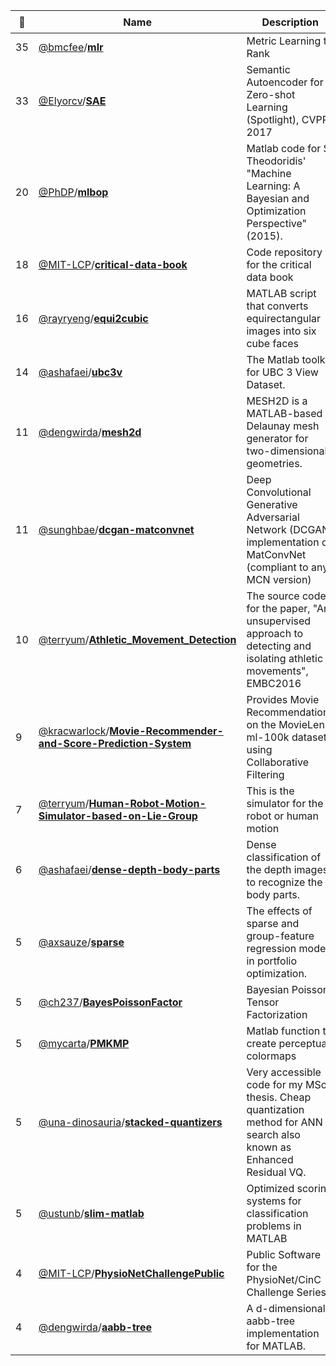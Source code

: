 |:star2: | Name | Description | 🌍|
|---|---|---|---|
|35|[@bmcfee](https://github.com/bmcfee)/[**mlr**](https://github.com/bmcfee/mlr)|Metric Learning to Rank||
|33|[@Elyorcv](https://github.com/Elyorcv)/[**SAE**](https://github.com/Elyorcv/SAE)|Semantic Autoencoder for Zero-shot Learning (Spotlight), CVPR 2017|[:arrow_upper_right:](https://elyorcv.github.io/projects/sae)|
|20|[@PhDP](https://github.com/PhDP)/[**mlbop**](https://github.com/PhDP/mlbop)|Matlab code for S. Theodoridis' "Machine Learning: A Bayesian and Optimization Perspective" (2015).||
|18|[@MIT-LCP](https://github.com/MIT-LCP)/[**critical-data-book**](https://github.com/MIT-LCP/critical-data-book)|Code repository for the critical data book||
|16|[@rayryeng](https://github.com/rayryeng)/[**equi2cubic**](https://github.com/rayryeng/equi2cubic)|MATLAB script that converts equirectangular images into six cube faces||
|14|[@ashafaei](https://github.com/ashafaei)/[**ubc3v**](https://github.com/ashafaei/ubc3v)|The Matlab toolkit for UBC 3 View Dataset.|[:arrow_upper_right:](http://www.cs.ubc.ca/~shafaei/homepage/projects/crv16.php)|
|11|[@dengwirda](https://github.com/dengwirda)/[**mesh2d**](https://github.com/dengwirda/mesh2d)|MESH2D is a MATLAB-based Delaunay mesh generator for two-dimensional geometries.||
|11|[@sunghbae](https://github.com/sunghbae)/[**dcgan-matconvnet**](https://github.com/sunghbae/dcgan-matconvnet)|Deep Convolutional Generative Adversarial Network (DCGAN) implementation on MatConvNet (compliant to any MCN version)||
|10|[@terryum](https://github.com/terryum)/[**Athletic_Movement_Detection**](https://github.com/terryum/Athletic_Movement_Detection)|The source codes for the paper, "An unsupervised approach to detecting and isolating athletic movements", EMBC2016||
|9|[@kracwarlock](https://github.com/kracwarlock)/[**Movie-Recommender-and-Score-Prediction-System**](https://github.com/kracwarlock/Movie-Recommender-and-Score-Prediction-System)|Provides Movie Recommendations on the MovieLens ml-100k dataset using Collaborative Filtering||
|7|[@terryum](https://github.com/terryum)/[**Human-Robot-Motion-Simulator-based-on-Lie-Group**](https://github.com/terryum/Human-Robot-Motion-Simulator-based-on-Lie-Group)|This is the simulator for the robot or human motion||
|6|[@ashafaei](https://github.com/ashafaei)/[**dense-depth-body-parts**](https://github.com/ashafaei/dense-depth-body-parts)|Dense classification of the depth images to recognize the body parts.|[:arrow_upper_right:](http://www.cs.ubc.ca/~shafaei/homepage/projects/crv16.php)|
|5|[@axsauze](https://github.com/axsauze)/[**sparse**](https://github.com/axsauze/sparse)|The effects of sparse and group-feature regression models in portfolio optimization.||
|5|[@ch237](https://github.com/ch237)/[**BayesPoissonFactor**](https://github.com/ch237/BayesPoissonFactor)|Bayesian Poisson Tensor Factorization||
|5|[@mycarta](https://github.com/mycarta)/[**PMKMP**](https://github.com/mycarta/PMKMP)|Matlab function to create perceptual colormaps|[:arrow_upper_right:](http://www.mathworks.com/matlabcentral/fileexchange/28982-perceptually-improved-colormaps)|
|5|[@una-dinosauria](https://github.com/una-dinosauria)/[**stacked-quantizers**](https://github.com/una-dinosauria/stacked-quantizers)|Very accessible code for my MSc thesis. Cheap quantization method for ANN search also known as Enhanced Residual VQ.||
|5|[@ustunb](https://github.com/ustunb)/[**slim-matlab**](https://github.com/ustunb/slim-matlab)|Optimized scoring systems for classification problems in MATLAB||
|4|[@MIT-LCP](https://github.com/MIT-LCP)/[**PhysioNetChallengePublic**](https://github.com/MIT-LCP/PhysioNetChallengePublic)|Public Software for the PhysioNet/CinC Challenge Series||
|4|[@dengwirda](https://github.com/dengwirda)/[**aabb-tree**](https://github.com/dengwirda/aabb-tree)|A d-dimensional aabb-tree implementation for MATLAB.||

